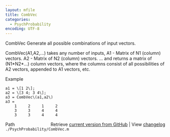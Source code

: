 ```yaml
---
layout: mfile
title: CombVec
categories:
  - PsychProbability
encoding: UTF-8
---
```


CombVec Generate all possible combinations of input vectors.

   CombVec\(A1,A2,...\) takes any number of inputs,
      A1 - Matrix of N1 \(column\) vectors.
      A2 - Matrix of N2 \(column\) vectors.
      ...
    and returns a matrix of \(N1\*N2\*...\) column vectors, where the columns
    consist of all possibilities of A2 vectors, appended to
    A1 vectors, etc.

  Example

    a1 = \[1 2\];
    a2 = \[3 4; 3 4\];
    a3 = CombVec\(a1,a2\)
    a3 =
        1     2     1     2
        3     3     4     4
        3     3     4     4


<div class="code_header" style="text-align:right;">
  <span style="float:left;">Path&nbsp;&nbsp;</span> <span class="counter">Retrieve <a href=
  "https://raw.github.com/Psychtoolbox-3/Psychtoolbox-3/beta/./PsychProbability/CombVec.m">current version from GitHub</a> | View <a href=
  "https://github.com/Psychtoolbox-3/Psychtoolbox-3/commits/beta/./PsychProbability/CombVec.m">changelog</a></span>
</div>
<div class="code">
  <code>./PsychProbability/CombVec.m</code>
</div>
